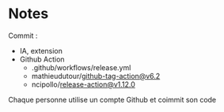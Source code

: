 # Notes

 Commit :

* IA, extension
* Github Action
  * .github/workflows/release.yml
  * mathieudutour/github-tag-action@v6.2
  * ncipollo/release-action@v1.12.0

Chaque personne utilise un compte Github et coimmit son code
